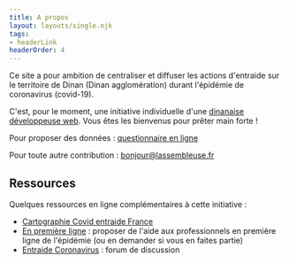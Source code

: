 ```yaml
---
title: A propos
layout: layouts/single.njk
tags:
- headerLink
headerOrder: 4
---
```


Ce site a pour ambition de centraliser et diffuser les actions d'entraide sur le territoire de Dinan (Dinan agglomération) durant l'épidémie de coronavirus (covid-19).

C'est, pour le moment, une initiative individuelle d'une [dinanaise développeuse web](https://www.lassembleuse.fr/). Vous êtes les bienvenus pour prêter main forte !


Pour proposer des données : [questionnaire en ligne](https://framaforms.org/entraide-dinan-coronavirus-1584308859)

Pour toute autre contribution : [bonjour@lassembleuse.fr](mailto:bonjour@lassembleuse.fr)


## Ressources

Quelques ressources en ligne complémentaires à cette initiative :

- [Cartographie Covid entraide France](https://covidentraide.gogocarto.fr/annuaire?fbclid=IwAR0ZmiOuZZM-DsGLi6PImOfrq5lCvNxxn68_bn7vuAjLMu54iPRwcpt1Mdk#/fiche/Bretagne/3/@47.72,-2.19,7z?cat=all)
- [En première ligne](https://enpremiereligne.fr/) : proposer de l'aide aux professionnels en première ligne de l'épidémie (ou en demander si vous en faites partie)
- [Entraide Coronavirus](https://www.entraidecoronavirus.fr/) : forum de discussion